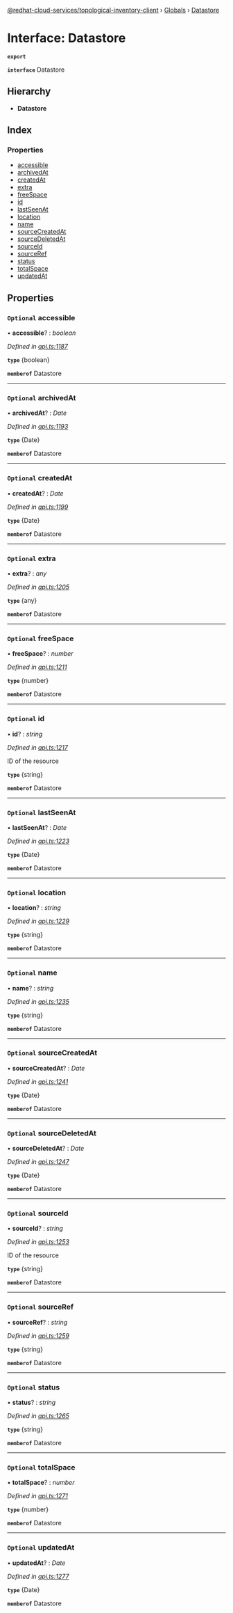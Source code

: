 [@redhat-cloud-services/topological-inventory-client](../README.md) › [Globals](../globals.md) › [Datastore](datastore.md)

# Interface: Datastore

**`export`** 

**`interface`** Datastore

## Hierarchy

* **Datastore**

## Index

### Properties

* [accessible](datastore.md#optional-accessible)
* [archivedAt](datastore.md#optional-archivedat)
* [createdAt](datastore.md#optional-createdat)
* [extra](datastore.md#optional-extra)
* [freeSpace](datastore.md#optional-freespace)
* [id](datastore.md#optional-id)
* [lastSeenAt](datastore.md#optional-lastseenat)
* [location](datastore.md#optional-location)
* [name](datastore.md#optional-name)
* [sourceCreatedAt](datastore.md#optional-sourcecreatedat)
* [sourceDeletedAt](datastore.md#optional-sourcedeletedat)
* [sourceId](datastore.md#optional-sourceid)
* [sourceRef](datastore.md#optional-sourceref)
* [status](datastore.md#optional-status)
* [totalSpace](datastore.md#optional-totalspace)
* [updatedAt](datastore.md#optional-updatedat)

## Properties

### `Optional` accessible

• **accessible**? : *boolean*

*Defined in [api.ts:1187](https://github.com/RedHatInsights/javascript-clients/blob/master/packages/topological-inventory/api.ts#L1187)*

**`type`** {boolean}

**`memberof`** Datastore

___

### `Optional` archivedAt

• **archivedAt**? : *Date*

*Defined in [api.ts:1193](https://github.com/RedHatInsights/javascript-clients/blob/master/packages/topological-inventory/api.ts#L1193)*

**`type`** {Date}

**`memberof`** Datastore

___

### `Optional` createdAt

• **createdAt**? : *Date*

*Defined in [api.ts:1199](https://github.com/RedHatInsights/javascript-clients/blob/master/packages/topological-inventory/api.ts#L1199)*

**`type`** {Date}

**`memberof`** Datastore

___

### `Optional` extra

• **extra**? : *any*

*Defined in [api.ts:1205](https://github.com/RedHatInsights/javascript-clients/blob/master/packages/topological-inventory/api.ts#L1205)*

**`type`** {any}

**`memberof`** Datastore

___

### `Optional` freeSpace

• **freeSpace**? : *number*

*Defined in [api.ts:1211](https://github.com/RedHatInsights/javascript-clients/blob/master/packages/topological-inventory/api.ts#L1211)*

**`type`** {number}

**`memberof`** Datastore

___

### `Optional` id

• **id**? : *string*

*Defined in [api.ts:1217](https://github.com/RedHatInsights/javascript-clients/blob/master/packages/topological-inventory/api.ts#L1217)*

ID of the resource

**`type`** {string}

**`memberof`** Datastore

___

### `Optional` lastSeenAt

• **lastSeenAt**? : *Date*

*Defined in [api.ts:1223](https://github.com/RedHatInsights/javascript-clients/blob/master/packages/topological-inventory/api.ts#L1223)*

**`type`** {Date}

**`memberof`** Datastore

___

### `Optional` location

• **location**? : *string*

*Defined in [api.ts:1229](https://github.com/RedHatInsights/javascript-clients/blob/master/packages/topological-inventory/api.ts#L1229)*

**`type`** {string}

**`memberof`** Datastore

___

### `Optional` name

• **name**? : *string*

*Defined in [api.ts:1235](https://github.com/RedHatInsights/javascript-clients/blob/master/packages/topological-inventory/api.ts#L1235)*

**`type`** {string}

**`memberof`** Datastore

___

### `Optional` sourceCreatedAt

• **sourceCreatedAt**? : *Date*

*Defined in [api.ts:1241](https://github.com/RedHatInsights/javascript-clients/blob/master/packages/topological-inventory/api.ts#L1241)*

**`type`** {Date}

**`memberof`** Datastore

___

### `Optional` sourceDeletedAt

• **sourceDeletedAt**? : *Date*

*Defined in [api.ts:1247](https://github.com/RedHatInsights/javascript-clients/blob/master/packages/topological-inventory/api.ts#L1247)*

**`type`** {Date}

**`memberof`** Datastore

___

### `Optional` sourceId

• **sourceId**? : *string*

*Defined in [api.ts:1253](https://github.com/RedHatInsights/javascript-clients/blob/master/packages/topological-inventory/api.ts#L1253)*

ID of the resource

**`type`** {string}

**`memberof`** Datastore

___

### `Optional` sourceRef

• **sourceRef**? : *string*

*Defined in [api.ts:1259](https://github.com/RedHatInsights/javascript-clients/blob/master/packages/topological-inventory/api.ts#L1259)*

**`type`** {string}

**`memberof`** Datastore

___

### `Optional` status

• **status**? : *string*

*Defined in [api.ts:1265](https://github.com/RedHatInsights/javascript-clients/blob/master/packages/topological-inventory/api.ts#L1265)*

**`type`** {string}

**`memberof`** Datastore

___

### `Optional` totalSpace

• **totalSpace**? : *number*

*Defined in [api.ts:1271](https://github.com/RedHatInsights/javascript-clients/blob/master/packages/topological-inventory/api.ts#L1271)*

**`type`** {number}

**`memberof`** Datastore

___

### `Optional` updatedAt

• **updatedAt**? : *Date*

*Defined in [api.ts:1277](https://github.com/RedHatInsights/javascript-clients/blob/master/packages/topological-inventory/api.ts#L1277)*

**`type`** {Date}

**`memberof`** Datastore
